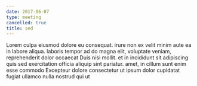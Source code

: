```yaml
---
date: 2017-06-07
type: meeting
cancelled: true
title: sed
---
```

Lorem culpa eiusmod dolore eu consequat. irure non ex velit minim aute ea in labore aliqua. laboris tempor ad do magna elit, voluptate veniam, reprehenderit dolor occaecat Duis nisi mollit. et in incididunt sit adipiscing quis sed exercitation officia aliquip sint pariatur. amet, in cillum sunt enim esse commodo Excepteur dolore consectetur ut ipsum dolor cupidatat fugiat ullamco nulla nostrud qui ut